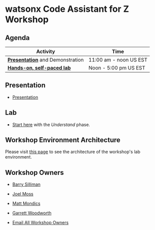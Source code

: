 # watsonx Code Assistant for Z Workshop

## Agenda

| Activity       | Time     | 
| ---                  | ---           |
| [**Presentation**](#presentation) and Demonstration             | 11:00 am - noon US EST   |
| [**Hands-on, self-paced lab**](#lab)           | Noon - 5:00 pm US EST      |

## Presentation

* [Presentation](presentations/presentation.pdf)

## Lab

* [Start here](labs/understand.md) with the *Understand* phase.

## Workshop Environment Architecture

Please visit [this page](workshop-architecture.md) to see the architecture of the workshop's lab environment.

## Workshop Owners

* [Barry Silliman](mailto:silliman@us.ibm.com)
* [Joel Moss](mailto:jmoss@us.ibm.com)
* [Matt Mondics](mailto:matt.mondics@ibm.com)
* [Garrett Woodworth](mailto:garrett.lee.woodworth@ibm.com)

* [Email All Workshop Owners](mailto:silliman@us.ibm.com,jmoss@us.ibm.com,matt.mondics@ibm.com,garrett.lee.woodworth@ibm.com)